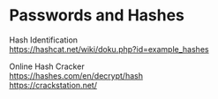 # Passwords and Hashes

Hash Identification  
https://hashcat.net/wiki/doku.php?id=example_hashes  

Online Hash Cracker  
https://hashes.com/en/decrypt/hash  
https://crackstation.net/  
  
